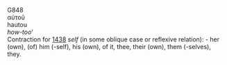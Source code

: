 G848  
αὑτοῦ  
hautou  
*how-too‘*  
Contraction for [1438](g1438) *self* (in some oblique case or reflexive
relation): - her (own), (of) him (-self), his (own), of it, thee, their
(own), them (-selves), they.  
